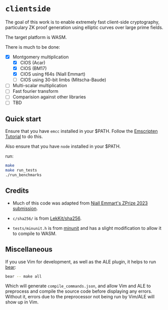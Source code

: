# `clientside`

The goal of this work is to enable extremely fast client-side cryptography,
particulary ZK proof generation using elliptic curves over large prime fields.

The target platform is WASM.

There is much to be done:

- [x] Montgomery multiplication
    - [x] CIOS (Acar)
    - [x] CIOS (BM17)
    - [x] CIOS using f64s (Niall Emmart)
    - [ ] CIOS using 30-bit limbs (Mitscha-Baude)
- [ ] Multi-scalar multiplication
- [ ] Fast fourier transform
- [ ] Comparision against other libraries
- [ ] TBD

## Quick start

Ensure that you have `emcc` installed in your $PATH. Follow the [Emscripten
Tutorial](https://emscripten.org/docs/getting_started/Tutorial.html#tutorial)
to do this.

Also ensure that you have `node` installed in your $PATH.

run:

```bash
make
make run_tests
./run_benchmarks
```

## Credits

- Much of this code was adapted from [Niall Emmart's ZPrize 2023
submission](https://github.com/z-prize/2023-entries/tree/main/prize-2-msm-wasm/prize-2b-twisted-edwards/yrrid-snarkify).

- `c/sha256/` is from [LekKit/sha256](https://github.com/LekKit/sha256).

- `tests/minunit.h` is from [minunit](https://github.com/siu/minunit) and has a
  slight modification to allow it to compile to WASM.

## Miscellaneous

If you use Vim for development, as well as the ALE plugin, it helps to run
[bear](https://github.com/rizsotto/Bear):

```bash
bear -- make all
```

Which will generate `compile_commands.json`, and allow Vim and ALE to
preprocess and compile the source code before displaying any errors. Without
it, errors due to the preprocessor not being run by Vim/ALE will show up in
Vim.
